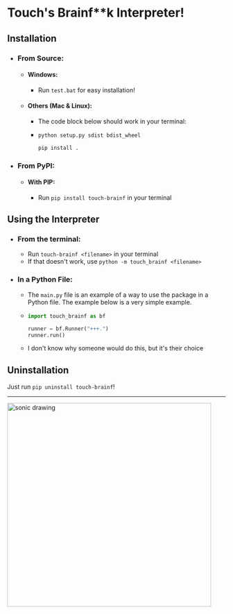 # Touch's Brainf**k Interpreter!

## Installation
- ### From Source:
  - #### Windows:
    - Run `test.bat` for easy installation!
  - #### Others (Mac & Linux):
    - The code block below should work in your terminal:
    - ```sh
      python setup.py sdist bdist_wheel

      pip install .
      ```
- ### From PyPI:
  - #### With PIP:
    -  Run `pip install touch-brainf` in your terminal
      
## Using the Interpreter
- ### From the terminal:
  - Run `touch-brainf <filename>` in your terminal
  - If that doesn't work, use `python -m touch_brainf <filename>`
- ### In a Python File:
  - The `main.py` file is an example of a way to use the package in a Python file. The example below is a very simple example.
  - ```py
    import touch_brainf as bf

    runner = bf.Runner("+++.")
    runner.run()
    ```
  - I don't know why someone would do this, but it's their choice
 
## Uninstallation
Just run `pip uninstall touch-brainf`!

-----

<img src="https://github.com/user-attachments/assets/555c8916-9614-472c-ab8d-d4c2bf7aa1e4" alt="sonic drawing" width="470"/>

